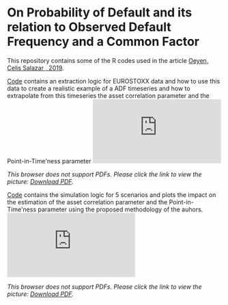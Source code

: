 # On Probability of Default and its relation to Observed Default Frequency and a Common Factor

This repository contains some of the R codes used in the article [Oeyen, Celis Salazar , 2019](https://repository.uantwerpen.be/docman/irua/03b316/162930_2.pdf).

[Code](https://github.com/BrentOeyen-CA/PD_Calibration/tree/main/Codes/Eurostox_example.R) contains an extraction logic for EUROSTOXX data and how to use this data to create a realistic example of a ADF timeseries and how to extrapolate from this timeseries the asset correlation parameter and the Point-in-Time'ness parameter
<object data="https://github.com/BrentOeyen-CA/PD_Calibration/tree/main/Figures/Eurostox.pdf" type="application/pdf" width="700px" height="700px">
    <embed src="https://github.com/BrentOeyen-CA/PD_Calibration/tree/main/Figures/Eurostox.pdf">
        <i><p>This browser does not support PDFs. Please click the link to view the picture: <a href="https://github.com/BrentOeyen-CA/PD_Calibration/tree/main/Figures/Eurostox.pdf">Download PDF</a>.</p></i>
    </embed>
</object>

[Code](https://github.com/BrentOeyen-CA/PD_Calibration/tree/main/Codes/Simulation.R) contains the simulation logic for 5 scenarios and plots the impact on the estimation of the asset correlation parameter and the Point-in-Time'ness parameter using the proposed methodology of the auhors.
<object data="https://github.com/BrentOeyen-CA/PD_Calibration/tree/main/Figures/ADF.pdf" type="application/pdf" width="700px" height="700px">
    <embed src="https://github.com/BrentOeyen-CA/PD_Calibration/tree/main/Figures/ADF.pdf">
        <i><p>This browser does not support PDFs. Please click the link to view the picture: <a href="https://github.com/BrentOeyen-CA/PD_Calibration/tree/main/Figures/ADF.pdf">Download PDF</a>.</p></i>
    </embed>
</object>
